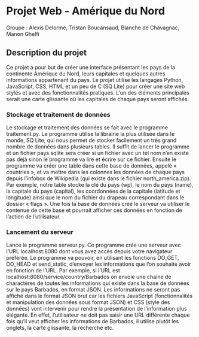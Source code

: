 # Projet Web - Amérique du Nord
Groupe : Alexis Delorme, Tristan Boucansaud, Blanche de Chavagnac, Manon Ghelfi
## Description du projet

Ce projet a pour but de créer une interface présentant les pays de la continente Amérique du Nord, leurs capitales et quelques autres informations appartenant du pays. Le projet utilise les langages Python, JavaScript, CSS, HTML et un peu de C (SQ Lite) pour créer une site web stylés et avec des fonctionnalités pratiques. L’un des éléments principales serait une carte glissante où les capitales de chaque pays seront affichés.


### Stockage et traitement de données
Le stockage et traitement des données se fait avec le programme traitement.py. Le programme utilise la librairie la plus utilisée dans le monde, SQ Lite, qui nous permet de stocker facilement un très grand nombre de données dans plusieurs tables. Il suffit de lancer le programme et un fichier pays.sqlite sera créer si un fichier avec un tel nom n’en existe pas déjà sinon le programme va lire et écrire sur ce fichier. Ensuite le programme va créer une table dans cette base de données, appelé « countries », et va mettre dans les colonnes les données de chaque pays depuis l’infobox de Wikipedia (qui existe dans le fichier north_america.zip). Par exemple, notre table stocke la clé du pays (wp), le nom du pays (name), la capitale du pays (capital), les coordonnées de la capitale (latitude et longitude) ainsi que le nom du fichier du drapeau correspondant dans le dossier « flags ». Une fois la base de données créé le serveur va utiliser le contenue de cette base et pourrait afficher ces données en fonction de l’action de l’utilisateur.

### Lancement du serveur
Lance le programme serveur.py. Ce programme crée une serveur avec l’URL localhost:8080 dont vous avez accès depuis votre navigateur préférée. Le programme va pouvoir, en utilisant les fonctions DO_GET, DO_HEAD et send_static, d’envoyer les informations que l’on souhaite avoir en fonction de l’URL. Par exemple, si l’URL est localhost:8080/service/country/Barbados on envoie une chaine de charactères de toutes les informations qui existe dans la base de données sur le pays Barbados, en format JSON. Les informations ne seront pas affiché dans le format JSON brut car les fichiers JavaScript (fonctionnalités et manipulation des données sous format JSON) et CSS (style des données) vont intervenir pour rendre la présentation de l’information plus élégante. En effet, l’utilisateur ne doit pas saisir une URL différente chaque fois qu’il veut afficher les informations de Barbados, il utilise plutôt les onglets, la carte glissante, la recherche etc. 
